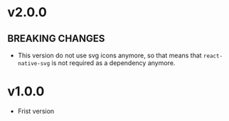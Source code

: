 # v2.0.0

## BREAKING CHANGES

* This version do not use svg icons anymore, so that means that `react-native-svg` is not required as a dependency anymore.

# v1.0.0

* Frist version